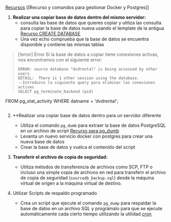 [Recursos](https://www.postgresqltutorial.com/postgresql-administration/postgresql-copy-database/)
[[Recurso y comandos para gestionar Docker y Postgres]]

1. **Realizar una  copiar base de datos dentro del mismo servidor:**
	- consulta las base de datos que quieres copiar y utiliza las consulta para copiar la base de datos nueva usando el template de la antigua [Recurso CREATE DATABASE](https://www.postgresqltutorial.com/postgresql-administration/postgresql-create-database/)
	- Una vez echo comprueba que la base de datos se encuentra disponible y contiene las mismas tablas

>[!error] Error 
>Si la base de datos a copiar tiene conexiones activas, nos encontramos con el siguiente error:
>
>```plsql
>ERROR: source database "dvdrental" is being accessed by other users
>DETAIL:  There is 1 other session using the database.
>--Introduzco la siguiente query para eliminar las conexiones activas
>SELECT pg_terminate_backend (pid)
FROM pg_stat_activity
WHERE datname = 'dvdrental';
>```
		
2. **Realizar una  copiar base de datos dentro para un servidor diferente
	- Utiliza el comando `pg_dumb` para extraer la base de datos PostgreSQL en un archivo de script [Recurso para pg_dumb](https://www.postgresqltutorial.com/postgresql-administration/postgresql-backup-database/)
	- Levanta un nuevo servicio docker con postgres para crear una nueva base de datos
	- Crear la base de datos y vuelca el contenido del script
	
3. **Transferir el archivo de copia de seguridad:**
	- Utiliza métodos de transferencia de archivos como SCP, FTP o incluso una simple copia de archivos en red para transferir el archivo de copia de seguridad (`sourcedb_backup.sql`) desde la máquina virtual de origen a la máquina virtual de destino.
	
4. Utilizar Scripts de respaldo programado
    - Crea un script que ejecute el comando `pg_dump` para respaldar la base de datos en un archivo SQL y prográmalo para que se ejecute automáticamente cada cierto tiempo utilizando la utilidad [cron](https://www.hostinger.es/tutoriales/sintaxis-crontab)

